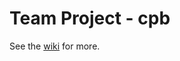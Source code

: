 # Team Project - cpb

See the [wiki](http://130.209.251.25/cpb-group/cpb-project/wikis/home) for more.
